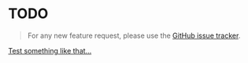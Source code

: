# TODO

> For any new feature request, please use the [GitHub issue tracker](https://github.com/Viglino/ol-ext/issues).

[Test something like that...](https://www.witchernetflix.com/)